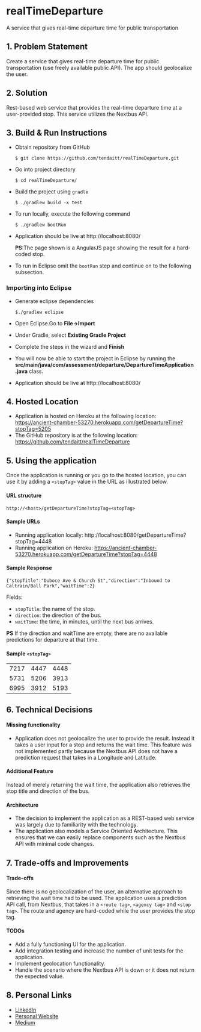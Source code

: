 # realTimeDeparture
A service that gives real-time departure time for public transportation

## 1. Problem Statement
Create a service that gives real-time departure time for public transportation (use freely available public API). The app should geolocalize the user.

## 2. Solution
Rest-based web service that provides the real-time departure time at a user-provided stop. This service utilizes the Nextbus API.

## 3. Build & Run Instructions

* Obtain repository from GitHub

   `$ git clone https://github.com/tendaitt/realTimeDeparture.git`

* Go into project directory

   `$ cd realTimeDeparture/`

* Build the project using `gradle`

   `$ ./gradlew build -x test`

* To run locally, execute the following command

   `$ ./gradlew bootRun`

* Application should be live at http://localhost:8080/

   **PS**:The page shown is a AngularJS page showing the result for a hard-coded stop.

* To run in Eclipse omit the `bootRun` step and continue on to the following subsection.

### Importing into Eclipse
* Generate eclipse dependencies

   `$./gradlew eclipse`

* Open Eclipse.Go to **File->Import**

* Under Gradle, select **Existing Gradle Project**

* Complete the steps in the wizard and **Finish**

* You will now be able to start the project in Eclipse by running the **src/main/java/com/assessment/departure/DepartureTimeApplication.java** class.

* Application should be live at http://localhost:8080/

## 4. Hosted Location
* Application is hosted on Heroku at the following location: https://ancient-chamber-53270.herokuapp.com/getDepartureTime?stopTag=5205
* The GitHub repository is at the following location: https://github.com/tendaitt/realTimeDeparture

## 5. Using the application

Once the application is running or you go to the hosted location, you can use it by adding a `<stopTag>` value in the URL as illustrated below.

#### URL structure

`http://<host>/getDepartureTime?stopTag=<stopTag>`

#### Sample URLs
* Running application locally: http://localhost:8080/getDepartureTime?stopTag=4448
* Running application on Heroku: https://ancient-chamber-53270.herokuapp.com/getDepartureTime?stopTag=4448

#### Sample Response
`{"stopTitle":"Duboce Ave & Church St","direction":"Inbound to Caltrain/Ball Park","waitTime":2}`

Fields:
* `stopTitle`: the name of the stop.
* `direction`: the direction of the bus.
* `waitTime`: the time, in minutes, until the next bus arrives.

**PS** If the direction and waitTime are empty, there are no available predictions for departure at that time.

#### Sample `<stopTag>`

|      |      |      |
|:----:|:----:|:----:|
| 7217 | 4447 | 4448 |
| 5731 | 5206 | 3913 |
| 6995 | 3912 | 5193 |

## 6. Technical Decisions

#### Missing functionality
 * Application does not geolocalize the user to provide the result. Instead it takes a user input for a stop and returns the wait time. This feature was not implemented partly because the Nextbus API does not have a prediction request that takes in a Longitude and Latitude.

#### Additional Feature
Instead of merely returning the wait time, the application also retrieves the stop title and direction of the bus.

#### Architecture
* The decision to implement the application as a REST-based web service was largely due to familiarity with the technology.
* The application also models a Service Oriented Architecture. This ensures that we can easily replace components such as the Nextbus API with minimal code changes.

## 7. Trade-offs and Improvements

#### Trade-offs
Since there is no geolocalization of the user, an alternative approach to retrieving the wait time had to be used. The application uses a prediction API call, from Nextbus, that takes in a `<route tag>`, `<agency tag>` and `<stop tag>`. The route and agency are hard-coded while the user provides the stop tag.

#### TODOs
* Add a fully functioning UI for the application.
* Add integration testing and increase the number of unit tests for the application.
* Implement geolocation functionality.
* Handle the scenario where the Nextbus API is down or it does not return the expected value.

## 8. Personal Links
* [LinkedIn](https://www.linkedin.com/in/tendaimudyiwa/) 
* [Personal Website](https://www.tendaimudyiwa.com/)
* [Medium](https://medium.com/@zim_coder)